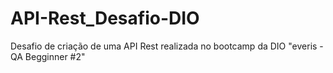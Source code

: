 # API-Rest_Desafio-DIO
Desafio de criação de uma API Rest realizada no bootcamp da DIO "everis - QA Begginner #2" 
